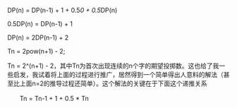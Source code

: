 DP(n) = DP(n-1) + 1 + 0.5*0 + 0.5*DP(n)

0.5DP(n) = DP(n-1) + 1

DP(n) = 2DP(n-1) + 2

Tn = 2pow(n+1) - 2;

Tn = 2^(n+1) - 2，其中Tn为首次出现连续的n个字的期望投掷数。这也给了我一些启发，我试着将上面的过程进行推广，居然得到一个简单得出人意料的解法（甚至比上面n=2的推导过程还简单）。这个解法的关键在于下面这个递推关系

　　Tn = Tn-1 + 1 + 0.5 * Tn
